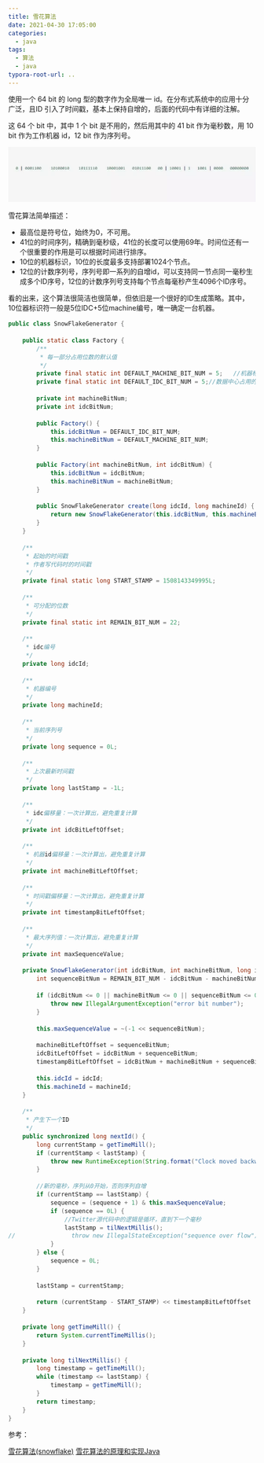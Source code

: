 ```yaml
---
title: 雪花算法
date: 2021-04-30 17:05:00
categories: 
  - java
tags:
  - 算法
  - java
typora-root-url: ..
---
```


使用一个 64 bit 的 long 型的数字作为全局唯一 id。在分布式系统中的应用十分广泛，且ID 引入了时间戳，基本上保持自增的，后面的代码中有详细的注解。

 

这 64 个 bit 中，其中 1 个 bit 是不用的，然后用其中的 41 bit 作为毫秒数，用 10 bit 作为工作机器 id，12 bit 作为序列号。

 ![image](/images/snowflake-algorithm.png)

雪花算法简单描述：
+ 最高位是符号位，始终为0，不可用。
+ 41位的时间序列，精确到毫秒级，41位的长度可以使用69年。时间位还有一个很重要的作用是可以根据时间进行排序。
+ 10位的机器标识，10位的长度最多支持部署1024个节点。
+ 12位的计数序列号，序列号即一系列的自增id，可以支持同一节点同一毫秒生成多个ID序号，12位的计数序列号支持每个节点每毫秒产生4096个ID序号。

看的出来，这个算法很简洁也很简单，但依旧是一个很好的ID生成策略。其中，10位器标识符一般是5位IDC+5位machine编号，唯一确定一台机器。

```java
public class SnowFlakeGenerator {

    public static class Factory {
        /**
         * 每一部分占用位数的默认值
         */
        private final static int DEFAULT_MACHINE_BIT_NUM = 5;   //机器标识占用的位数
        private final static int DEFAULT_IDC_BIT_NUM = 5;//数据中心占用的位数

        private int machineBitNum;
        private int idcBitNum;

        public Factory() {
            this.idcBitNum = DEFAULT_IDC_BIT_NUM;
            this.machineBitNum = DEFAULT_MACHINE_BIT_NUM;
        }

        public Factory(int machineBitNum, int idcBitNum) {
            this.idcBitNum = idcBitNum;
            this.machineBitNum = machineBitNum;
        }

        public SnowFlakeGenerator create(long idcId, long machineId) {
            return new SnowFlakeGenerator(this.idcBitNum, this.machineBitNum, idcId, machineId);
        }
    }

    /**
     * 起始的时间戳
     * 作者写代码时的时间戳
     */
    private final static long START_STAMP = 1508143349995L;

    /**
     * 可分配的位数
     */
    private final static int REMAIN_BIT_NUM = 22;

    /**
     * idc编号
     */
    private long idcId;

    /**
     * 机器编号
     */
    private long machineId;

    /**
     * 当前序列号
     */
    private long sequence = 0L;

    /**
     * 上次最新时间戳
     */
    private long lastStamp = -1L;

    /**
     * idc偏移量：一次计算出，避免重复计算
     */
    private int idcBitLeftOffset;

    /**
     * 机器id偏移量：一次计算出，避免重复计算
     */
    private int machineBitLeftOffset;

    /**
     * 时间戳偏移量：一次计算出，避免重复计算
     */
    private int timestampBitLeftOffset;

    /**
     * 最大序列值：一次计算出，避免重复计算
     */
    private int maxSequenceValue;

    private SnowFlakeGenerator(int idcBitNum, int machineBitNum, long idcId, long machineId) {
        int sequenceBitNum = REMAIN_BIT_NUM - idcBitNum - machineBitNum;

        if (idcBitNum <= 0 || machineBitNum <= 0 || sequenceBitNum <= 0) {
            throw new IllegalArgumentException("error bit number");
        }

        this.maxSequenceValue = ~(-1 << sequenceBitNum);

        machineBitLeftOffset = sequenceBitNum;
        idcBitLeftOffset = idcBitNum + sequenceBitNum;
        timestampBitLeftOffset = idcBitNum + machineBitNum + sequenceBitNum;

        this.idcId = idcId;
        this.machineId = machineId;
    }

    /**
     * 产生下一个ID
     */
    public synchronized long nextId() {
        long currentStamp = getTimeMill();
        if (currentStamp < lastStamp) {
            throw new RuntimeException(String.format("Clock moved backwards. Refusing to generate id for %d milliseconds", lastStamp - currentStamp));
        }

        //新的毫秒，序列从0开始，否则序列自增
        if (currentStamp == lastStamp) {
            sequence = (sequence + 1) & this.maxSequenceValue;
            if (sequence == 0L) {
                //Twitter源代码中的逻辑是循环，直到下一个毫秒
                lastStamp = tilNextMillis();
//                throw new IllegalStateException("sequence over flow");
            }
        } else {
            sequence = 0L;
        }

        lastStamp = currentStamp;

        return (currentStamp - START_STAMP) << timestampBitLeftOffset | idcId << idcBitLeftOffset | machineId << machineBitLeftOffset | sequence;
    }

    private long getTimeMill() {
        return System.currentTimeMillis();
    }

    private long tilNextMillis() {
        long timestamp = getTimeMill();
        while (timestamp <= lastStamp) {
            timestamp = getTimeMill();
        }
        return timestamp;
    }
}
```





参考：

[雪花算法(snowflake)](https://blog.csdn.net/u011499747/article/details/78254990)
[雪花算法的原理和实现Java](https://blog.csdn.net/lq18050010830/article/details/89845790)